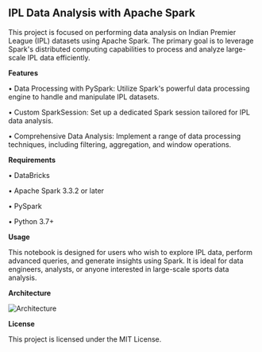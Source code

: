 ## IPL Data Analysis with Apache Spark

This project is focused on performing data analysis on Indian Premier League (IPL) datasets using Apache Spark. The primary goal is to leverage Spark's distributed computing capabilities to process and analyze large-scale IPL data efficiently.

**Features**

•	Data Processing with PySpark: Utilize Spark's powerful data processing engine to handle and manipulate IPL datasets.

•	Custom SparkSession: Set up a dedicated Spark session tailored for IPL data analysis.

•	Comprehensive Data Analysis: Implement a range of data processing techniques, including filtering, aggregation, and window operations.

**Requirements**

•	DataBricks

•	Apache Spark 3.3.2 or later

•	PySpark

•	Python 3.7+

**Usage**

This notebook is designed for users who wish to explore IPL data, perform advanced queries, and generate insights using Spark. It is ideal for data engineers, analysts, or anyone interested in large-scale sports data analysis.

**Architecture**

![Architecture](https://github.com/username/repository/raw/main/docs/images/architecture-diagram.png)



**License**

This project is licensed under the MIT License.


